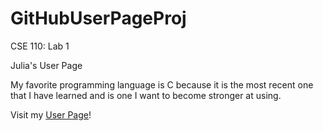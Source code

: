# GitHubUserPageProj
CSE 110: Lab 1

Julia's User Page

My favorite programming language is C because it is the most recent one that I have learned and is one I want to become stronger at using. 

Visit my [User Page](https://juliale02.github.io/GitHubUserPageProj/)!
